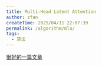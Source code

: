 ```yaml
---
title: Multi-Head Latent Attention
author: zfan
createTime: 2025/04/11 22:07:39
permalink: /algorithm/mla/
tags:
  - 算法
---
```


[很好的一篇文章](https://zhuanlan.zhihu.com/p/16730036197)
